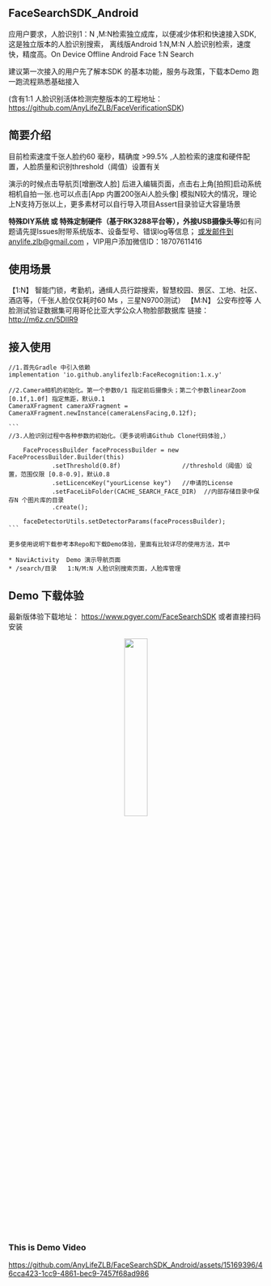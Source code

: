 ## FaceSearchSDK_Android
应用户要求，人脸识别1：N ,M:N检索独立成库，以便减少体积和快速接入SDK, 这是独立版本的人脸识别搜索，
离线版Android 1:N,M:N 人脸识别检索，速度快，精度高。On Device Offline Android Face 1:N Search

建议第一次接入的用户先了解本SDK 的基本功能，服务与政策，下载本Demo 跑一跑流程熟悉基础接入

(含有1:1 人脸识别活体检测完整版本的工程地址：https://github.com/AnyLifeZLB/FaceVerificationSDK)

## 简要介绍
目前检索速度千张人脸约60 毫秒，精确度 >99.5% ,人脸检索的速度和硬件配置，人脸质量和识别threshold（阈值）设置有关

演示的时候点击导航页[增删改人脸] 后进入编辑页面，点击右上角[拍照]启动系统相机自拍一张.也可以点击[App 内置200张Ai人脸头像] 
模拟N较大的情况，理论上N支持万张以上，更多素材可以自行导入项目Assert目录验证大容量场景

**特殊DIY系统 或 特殊定制硬件（基于RK3288平台等），外接USB摄像头等**如有问题请先提Issues附带系统版本、设备型号、错误log等信息；
或发邮件到anylife.zlb@gmail.com ，VIP用户添加微信ID：18707611416



## 使用场景

【1:N】 智能门锁，考勤机，通缉人员行踪搜索，智慧校园、景区、工地、社区、酒店等，（千张人脸仅仅耗时60 Ms ，三星N9700测试）
【M:N】 公安布控等
 人脸测试验证数据集可用哥伦比亚大学公众人物脸部数据库  链接：http://m6z.cn/5DlIR9

## 接入使用

    //1.首先Gradle 中引入依赖 
    implementation 'io.github.anylifezlb:FaceRecognition:1.x.y'

    //2.Camera相机的初始化。第一个参数0/1 指定前后摄像头；第二个参数linearZoom [0.1f,1.0f] 指定焦距，默认0.1
    CameraXFragment cameraXFragment = CameraXFragment.newInstance(cameraLensFacing,0.12f);

    ``` 
    //3.人脸识别过程中各种参数的初始化。（更多说明请Github Clone代码体验,）
    
        FaceProcessBuilder faceProcessBuilder = new FaceProcessBuilder.Builder(this)
                .setThreshold(0.8f)                 //threshold（阈值）设置，范围仅限 [0.8-0.9]，默认0.8
                .setLicenceKey("yourLicense key")   //申请的License
                .setFaceLibFolder(CACHE_SEARCH_FACE_DIR)  //内部存储目录中保存N 个图片库的目录
                .create();

        faceDetectorUtils.setDetectorParams(faceProcessBuilder);
    ```
   
    更多使用说明下载参考本Repo和下载Demo体验，里面有比较详尽的使用方法，其中
  
    * NaviActivity  Demo 演示导航页面
    * /search/目录   1:N/M:N 人脸识别搜索页面，人脸库管理


## Demo 下载体验

最新版体验下载地址： https://www.pgyer.com/FaceSearchSDK
或者直接扫码安装

<div align=center>
<img src="https://github.com/AnyLifeZLB/FaceSearchSDK_Android/assets/15169396/119f33ec-5525-4943-ad35-ef400a408172" width = 30% height = 30% />
</div>


### This is Demo Video


https://github.com/AnyLifeZLB/FaceSearchSDK_Android/assets/15169396/46cca423-1cc9-4861-bec9-7457f68ad986



